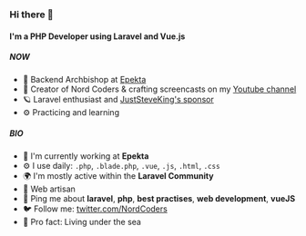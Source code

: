 ### Hi there 👋

#### I'm a PHP Developer using Laravel and Vue.js

##### NOW

- 👑 Backend Archbishop at [Epekta](https://epekta.com)
- 🐻 Creator of Nord Coders & crafting screencasts on my [Youtube channel](https://www.youtube.com/nordcoders)
- 🪐 Laravel enthusiast and [JustSteveKing's sponsor](https://github.com/JustSteveKing)
- ⚙️ Practicing and learning

##### BIO

- 🏢 I'm currently working at **Epekta**
- ⚙️ I use daily: `.php`, `.blade.php`, `.vue`, `.js`, `.html`, `.css`
- 🌍 I'm mostly active within the **Laravel Community**
- 🌱 Web artisan
- 💬 Ping me about **laravel**, **php**, **best practises**, **web development**, **vueJS**
- 🐦 Follow me: [twitter.com/NordCoders](https://twitter.com/NordCoders)
- 🌊 Pro fact: Living under the sea
